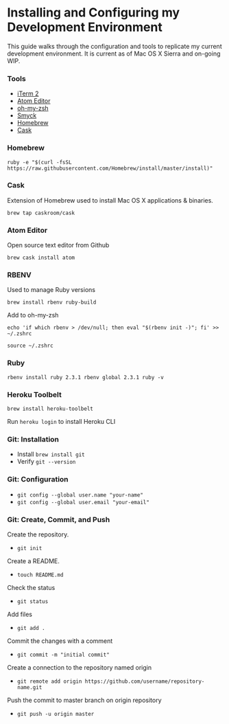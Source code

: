 # Installing and Configuring my Development Environment

This guide walks through the configuration and tools to replicate my current development environment. It is current as of Mac OS X Sierra and on-going WIP.

### Tools
* [iTerm 2](https://www.iterm2.com/)
* [Atom Editor](https://www.atom.io)
* [oh-my-zsh](https://github.com/robbyrussell/oh-my-zsh)
* [Smyck](https://github.com/hukl/Smyck-Color-Scheme)
* [Homebrew](http://brew.sh/)
* [Cask](https://caskroom.github.io/)


### Homebrew

``
ruby -e "$(curl -fsSL https://raw.githubusercontent.com/Homebrew/install/master/install)"
``

### Cask
Extension of Homebrew used to install Mac OS X applications & binaries.

``brew tap caskroom/cask``

### Atom Editor
Open source text editor from Github

``brew cask install atom``

### RBENV
Used to manage Ruby versions

``brew install rbenv ruby-build``

Add to oh-my-zsh

``
echo 'if which rbenv > /dev/null; then eval "$(rbenv init -)"; fi' >> ~/.zshrc
``


``
source ~/.zshrc
``

### Ruby
``
rbenv install ruby 2.3.1
rbenv global 2.3.1
ruby -v
``

### Heroku Toolbelt
``
brew install heroku-toolbelt
``

Run ``heroku login`` to install Heroku CLI

### Git: Installation
* Install
``brew install git``
* Verify
``git --version``

### Git: Configuration
* ``git config --global user.name "your-name"``
* ``git config --global user.email "your-email"``

### Git: Create, Commit, and Push
Create the repository.
* ``git init``

Create a README.
* ``touch README.md``

Check the status
* ``git status``

Add files
* ``git add .``

Commit the changes with a comment
* ``git commit -m "initial commit"``

Create a connection to the repository named origin
* ``git remote add origin https://github.com/username/repository-name.git``

Push the commit to master branch on origin repository
 * ``git push -u origin master``
